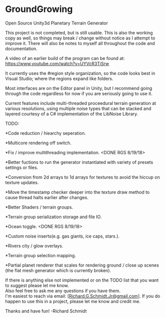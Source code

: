 # GroundGrowing
Open Source Unity3d Planetary Terrain Generator

This project is not completed, but is still usable.
This is also the working copy as well, so things
may break / change without notice as I attempt to
improve it.  There will also be notes to myself 
all throughout the code and documentation.

A video of an earlier build of the program
can be found at:
https://www.youtube.com/watch?v=UYVcR3TiSrw

It currently uses the #region style organization,
so the code looks best in Visual Studio; where
the regions expand like folders.

Most interfaces are on the Editor panel in Unity,
but I recommend going through the code regardless
for now if you are seriously going to use it.

Current features include multi-threaded proceedural
terrain generation at various resolutions, using multiple
noise types that can be stacked and layered courtesy of a
C# implementation of the LibNoise Library.

TODO:



*Code reduction / hiearchy seperation.

*Multicore rendering off switch.

*Fix / improve multithreading implementation. <DONE RGS 8/19/18>

*Better fuctions to run the generator instantiated with 
variety of presets settings or files.

*Conversion from 2d arrays to 1d arrays for textures
to avoid the hiccup on texture updates. 

*Move the timestamp checker deeper into the texture draw
method to cause thread halts earlier after changes.  

*Better Shaders / terrain groups.

*Terrain group serialization storage and file IO.  

*Ocean toggle.  <DONE RGS 8/19/18>

*Custom noise inserts(e.g. gas giants, ice caps, stars.).

*Rivers city / glow overlays.

*Terrain group selection mapping. 

*Partial planet renderer that scales for rendering
ground / close up scenes (the flat mesh generator 
which is currently broken).


If there is anything else not implemented or on the TODO list that you want to suggest please let me know.  
Also feel free to ask me any questions if you have them.  
I'm easiest to reach via email:  [Richard.G.Schmidt.Jr@gmail.com]. If you do happen to 
use this in a project, please let me know and credit me.

Thanks and have fun!
-Richard Schmidt
